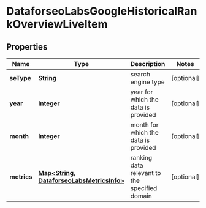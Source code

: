 

# DataforseoLabsGoogleHistoricalRankOverviewLiveItem


## Properties

| Name | Type | Description | Notes |
|------------ | ------------- | ------------- | -------------|
|**seType** | **String** | search engine type |  [optional] |
|**year** | **Integer** | year for which the data is provided |  [optional] |
|**month** | **Integer** | month for which the data is provided |  [optional] |
|**metrics** | [**Map&lt;String, DataforseoLabsMetricsInfo&gt;**](DataforseoLabsMetricsInfo.md) | ranking data relevant to the specified domain |  [optional] |




